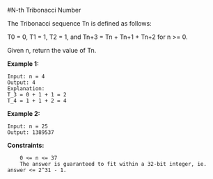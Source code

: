 #N-th Tribonacci Number

The Tribonacci sequence Tn is defined as follows: 

T0 = 0, T1 = 1, T2 = 1, and Tn+3 = Tn + Tn+1 + Tn+2 for n >= 0.

Given n, return the value of Tn.
 

__Example 1:__
```
Input: n = 4
Output: 4
Explanation:
T_3 = 0 + 1 + 1 = 2
T_4 = 1 + 1 + 2 = 4
```

__Example 2:__
```
Input: n = 25
Output: 1389537
```

__Constraints:__
```
    0 <= n <= 37
    The answer is guaranteed to fit within a 32-bit integer, ie. answer <= 2^31 - 1.
```
